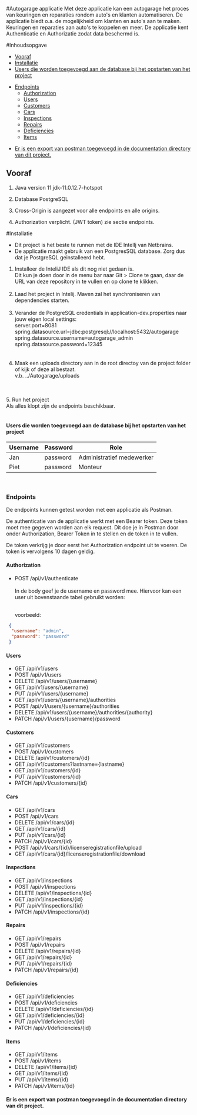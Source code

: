 #Autogarage applicatie
Met deze applicatie kan een autogarage het proces van keuringen en reparaties rondom auto's en klanten automatiseren. De applicatie biedt o.a. de mogelijkheid om klanten en auto's aan te maken. Keuringen en reparaties aan auto's te koppelen en meer. De applicatie kent Authenticatie en Authorizatie zodat data beschermd is.


#Inhoudsopgave
- [Vooraf](#vooraf)
- [Installatie](#Installatie)
- [Users die worden toegevoegd aan de database bij het opstarten van het project](#users-die-worden-toegevoegd-aan-de-database-bij-het-opstarten-van-het-project)
 * [Endpoints](#endpoints)
      + [Authorization](#authorization)
      + [Users](#users)
      + [Customers](#customers)
      + [Cars](#cars)
      + [Inspections](#inspections)
      + [Repairs](#repairs)
      + [Deficiencies](#deficiencies)
      + [Items](#items)
 - [Er is een export van postman toegevoegd in de documentation directory van dit project.](#er-is-een-export-van-postman-toegevoegd-in-de-documentation-directory-van-dit-project)


## Vooraf

1. Java version 11
    jdk-11.0.12.7-hotspot

2. Database PostgreSQL

3. Cross-Origin is aangezet voor alle endpoints en alle origins.

4. Authorization verplicht. (JWT token) zie sectie endpoints. 


#Installatie

* Dit project is het beste te runnen met de IDE IntelIj van Netbrains. <br/>
* De applicatie maakt gebruik van een PostgresSQL database. Zorg dus dat je PostgreSQL geinstalleerd hebt.

1. Installeer de InteliJ IDE als dit nog niet gedaan is.<br/>
    Dit kun je doen door in de menu bar naar Git > Clone te gaan, daar de URL van deze repository in te vullen en op clone te klikken. 
   <br/>
   </br>
2. Laad het project in Intelij. Maven zal het synchroniseren van dependencies starten.
   <br/>
   </br>
3. Verander de PostgreSQL credentials in application-dev.properties naar jouw eigen local settings:<br/>
   server.port=8081</br>
   spring.datasource.url=jdbc:postgresql://localhost:5432/autogarage<br/>
   spring.datasource.username=autogarage_admin<br/>
   spring.datasource.password=12345<br/>
   <br/>
   </br>
4. Maak een uploads directory aan in de root directoy van de project folder of kijk of deze al bestaat.<br/> 
   v.b. ../Autogarage/uploads
<br/>
</br>
5. Run het project<br/>
   Als alles klopt zijn de endpoints beschikbaar. 
<br/>
<br/>

#### Users die worden toegevoegd aan de database bij het opstarten van het project

| Username | Password | Role                      |
|----------|----------|---------------------------|
| Jan      | password | Administratief medewerker |
| Piet     | password | Monteur                   |

<br>

### Endpoints

De endpoints kunnen getest worden met een applicatie als Postman.<br/>

De authenticatie van de applicatie werkt met een Bearer token. Deze token moet mee gegeven worden aan elk request. Dit doe je in Postman door onder Authorization, Bearer Token in te stellen en de token in te vullen. 

De token verkrijg je door eerst het Authorization endpoint uit te voeren. De token is vervolgens 10 dagen geldig. 

#### Authorization
* POST /api/v1/authenticate
  <br/><br/>
  In de body geef je de username en password mee. Hiervoor kan een user uit bovenstaande tabel gebruikt worden:
  <br/><br/>

  voorbeeld:
```json
 {
  "username": "admin",
  "password": "password"
 }
```


#### Users
* GET   /api/v1/users
* POST /api/v1/users
* DELETE /api/v1/users/{username}
* GET /api/v1/users/{username}
* PUT /api/v1/users/{username}
* GET /api/v1/users/{username}/authorities
* POST /api/v1/users/{username}/authorities
* DELETE /api/v1/users/{username}/authorities/{authority}
* PATCH /api/v1/users/{username}/password

#### Customers
* GET   /api/v1/customers
* POST /api/v1/customers
* DELETE /api/v1/customers/{id}
* GET /api/v1/customers?lastname={lastname}
* GET /api/v1/customers/{id}
* PUT /api/v1/customers/{id}
* PATCH /api/v1/customers/{id}

#### Cars
* GET   /api/v1/cars
* POST /api/v1/cars
* DELETE /api/v1/cars/{id}
* GET /api/v1/cars/{id}
* PUT /api/v1/cars/{id}
* PATCH /api/v1/cars/{id}
* POST /api/v1/cars/{id}/licenseregistrationfile/upload
* GET /api/v1/cars/{id}/licenseregistrationfile/download

#### Inspections
* GET   /api/v1/inspections
* POST /api/v1/inspections
* DELETE /api/v1/inspections/{id}
* GET /api/v1/inspections/{id}
* PUT /api/v1/inspections/{id}
* PATCH /api/v1/inspections/{id}

#### Repairs
* GET   /api/v1/repairs
* POST /api/v1/repairs
* DELETE /api/v1/repairs/{id}
* GET /api/v1/repairs/{id}
* PUT /api/v1/repairs/{id}
* PATCH /api/v1/repairs/{id}

#### Deficiencies
* GET   /api/v1/deficiencies
* POST /api/v1/deficiencies
* DELETE /api/v1/deficiencies/{id}
* GET /api/v1/deficiencies/{id}
* PUT /api/v1/deficiencies/{id}
* PATCH /api/v1/deficiencies/{id}

#### Items
* GET   /api/v1/items
* POST /api/v1/items
* DELETE /api/v1/items/{id}
* GET /api/v1/items/{id}
* PUT /api/v1/items/{id}
* PATCH /api/v1/items/{id}




#### Er is een export van postman toegevoegd in de documentation directory van dit project.